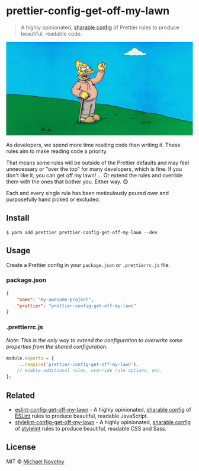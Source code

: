 # prettier-config-get-off-my-lawn

> A highly opinionated, [sharable config](https://prettier.io/docs/en/configuration.html#sharing-configurations) of Prettier rules to produce beautiful, readable code.

![prettier-config-get-off-my-lawn](.github/logo.jpg)

As developers, we spend more time reading code than writing it. These rules aim to make reading code a priority.

That means some rules will be outside of the Prettier defaults and may feel unnecessary or "over the top" for many developers, which is fine. If you don't like it, you can get off my lawn! ... Or extend the rules and override them with the ones that bother you. Either way. 😊

Each and every single rule has been meticulously poured over and purposefully hand picked or excluded.

## Install

```
$ yarn add prettier prettier-config-get-off-my-lawn --dev
```

## Usage

Create a Prettier config in your `package.json` or `.prettierrc.js` file.

### package.json

```json
{
    "name": "my-awesome-project",
    "prettier": "prettier-config-get-off-my-lawn"
}
```

### .prettierrc.js

_Note: This is the only way to extend the configuration to overwrite some properties from the shared configuration._

```js
module.exports = {
    ...require('prettier-config-get-off-my-lawn'),
    // enable additional rules, override rule options, etc.
};
```

## Related

-   [eslint-config-get-off-my-lawn](https://www.npmjs.com/package/eslint-config-get-off-my-lawn) - A highly opinionated, [sharable config](http://eslint.org/docs/developer-guide/shareable-configs.html) of [ESLint](http://eslint.org) rules to produce beautiful, readable JavaScript.
-   [stylelint-config-get-off-my-lawn](https://www.npmjs.com/package/stylelint-config-get-off-my-lawn) - A highly opinionated, [sharable config](https://github.com/stylelint/stylelint/blob/master/docs/user-guide/configuration.md#extends) of [stylelint](http://stylelint.io) rules to produce beautiful, readable CSS and Sass.

## License

MIT © [Michael Novotny](https://manovotny.com)
